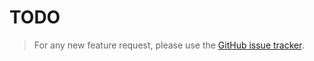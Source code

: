 # TODO

> For any new feature request, please use the [GitHub issue tracker](https://github.com/Viglino/ol-ext/issues).

